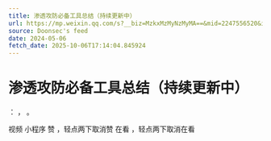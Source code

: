 ```yaml
---
title: 渗透攻防必备工具总结（持续更新中）
url: https://mp.weixin.qq.com/s?__biz=MzkxMzMyNzMyMA==&mid=2247556520&idx=2&sn=556b73e8c3a82e06d5b5aba553e0dc00
source: Doonsec's feed
date: 2024-05-06
fetch_date: 2025-10-06T17:14:04.845924
---
```


# 渗透攻防必备工具总结（持续更新中）

：
，
。

视频
小程序
赞
，轻点两下取消赞
在看
，轻点两下取消在看